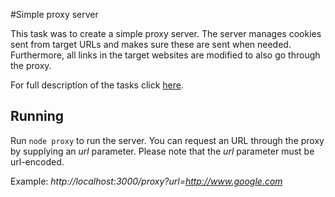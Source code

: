 #Simple proxy server

This task was to create a simple proxy server. The server manages cookies sent from target URLs and makes sure these are sent when needed. Furthermore, all links in the target websites are modified to also go through the proxy.

For full description of the tasks click [here](Task.md).

## Running
Run `node proxy` to run the server. 
You can request an URL through the proxy by supplying an _url_ parameter. Please note that the _url_ parameter must be url-encoded.

Example: _http://localhost:3000/proxy?url=http://www.google.com_